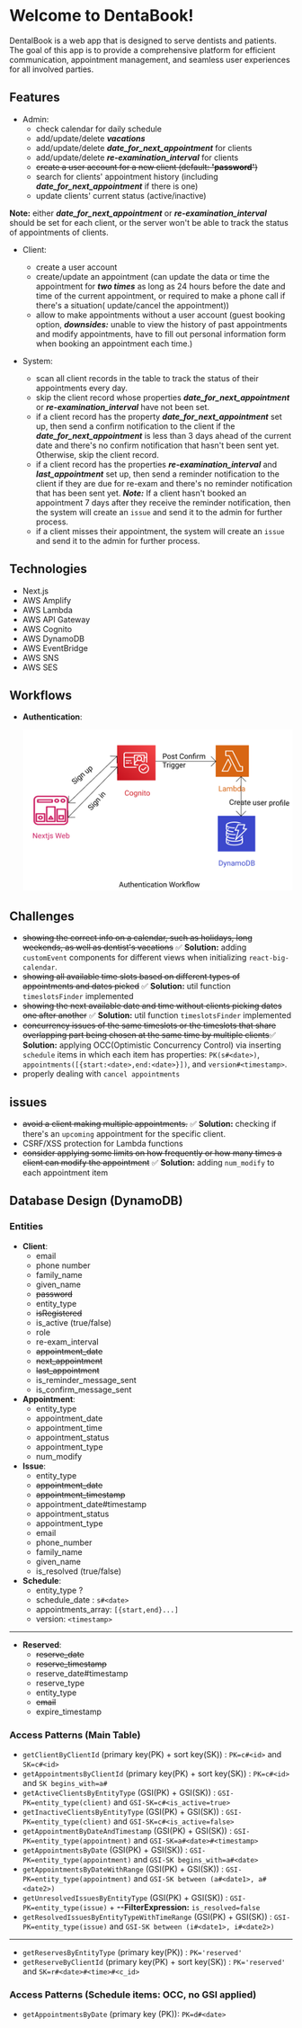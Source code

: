 # Welcome to DentaBook!

DentalBook is a web app that is designed to serve dentists and patients. The goal of this app is to provide a comprehensive platform for efficient communication, appointment management, and seamless user experiences for all involved parties.

## Features

- Admin:
  - check calendar for daily schedule
  - add/update/delete **_vacations_**
  - add/update/delete **_date_for_next_appointment_** for clients
  - add/update/delete **_re-examination_interval_** for clients
  - ~~create a user account for a new client (default: **'password'**)~~
  - search for clients' appointment history (including **_date_for_next_appointment_** if there is one)
  - update clients' current status (active/inactive)

**Note:** either **_date_for_next_appointment_** or **_re-examination_interval_** should be set for each client, or the server won't be able to track the status of appointments of clients.

- Client:
  - create a user account
  - create/update an appointment (can update the data or time the appointment for **_two times_** as long as 24 hours before the date and time of the current appointment, or required to make a phone call if there's a situation( update/cancel the appointment))
  - allow to make appointments without a user account (guest booking option, **_downsides:_** unable to view the history of past appointments and modify appointments, have to fill out personal information form when booking an appointment each time.)

- System:
  - scan all client records in the table to track the status of their appointments every day.
  - skip the client record whose properties **_date_for_next_appointment_** or **_re-examination_interval_** have not been set.
  - if a client record has the property **_date_for_next_appointment_** set up, then send a confirm notification to the client if the **_date_for_next_appointment_** is less than 3 days ahead of the current date and there's no confirm notification that hasn't been sent yet. Otherwise, skip the client record.
  - if a client record has the properties **_re-examination_interval_** and **_last_appointment_** set up, then send a reminder notification to the client if they are due for re-exam and there's no reminder notification that has been sent yet. **_Note:_** If a client hasn't booked an appointment 7 days after they receive the reminder notification, then the system will create an `issue` and send it to the admin for further process.
  - if a client misses their appointment, the system will create an `issue` and send it to the admin for further process.

## Technologies

- Next.js
- AWS Amplify
- AWS Lambda
- AWS API Gateway
- AWS Cognito
- AWS DynamoDB
- AWS EventBridge
- AWS SNS
- AWS SES

## Workflows

- **Authentication**:
  <p align='center'>
    <img src='https://github.com/MyNameIsTakenOMG/project-gifs/blob/main/dentaBook-auth-workflow.PNG' alt='auth workflow' width='500' />
  </p>
## Challenges

- ~~showing the correct info on a calendar, such as holidays, long weekends, as well as dentist's vacations~~ ✅ **Solution:** adding `customEvent` components for different views when initializing `react-big-calendar`.
- ~~showing all available time slots based on different types of appointments and dates picked~~ ✅ **Solution:** util function `timeslotsFinder` implemented
- ~~showing the next available date and time without clients picking dates one after another~~ ✅ **Solution:** util function `timeslotsFinder` implemented
- ~~concurrency issues of the same timeslots or the timeslots that share overlapping part being chosen at the same time by multiple clients~~✅ **Solution:** applying OCC(Optimistic Concurrency Control) via inserting `schedule` items in which each item has properties: `PK(s#<date>)`, `appointments([{start:<date>,end:<date>}])`, and `version#<timestamp>`.
- properly dealing with `cancel appointments`

## issues

- ~~avoid a client making multiple appointments.~~ ✅ **Solution:** checking if there's an `upcoming` appointment for the specific client.
- CSRF/XSS protection for Lambda functions
- ~~consider applying some limits on how frequently or how many times a client can modify the appointment~~ ✅ **Solution:** adding `num_modify` to each appointment item

## Database Design (DynamoDB)
### Entities
- **Client**:
  - email
  - phone number
  - family_name
  - given_name
  - ~~password~~
  - entity_type
  - ~~isRegistered~~
  - is_active (true/false)
  - role
  - re-exam_interval
  - ~~appointment_date~~
  - ~~next_appointment~~
  - ~~last_appointment~~
  - is_reminder_message_sent
  - is_confirm_message_sent
- **Appointment**:
  - entity_type
  - appointment_date
  - appointment_time
  - appointment_status
  - appointment_type
  - num_modify
- **Issue**:
  - entity_type
  - ~~appointment_date~~
  - ~~appointment_timestamp~~
  - appointment_date#timestamp
  - appointment_status
  - appointment_type
  - email
  - phone_number
  - family_name
  - given_name
  - is_resolved (true/false)
- **Schedule**:
  - entity_type ?
  - schedule_date : `s#<date>`
  - appointments_array: `[{start,end}...]`
  - version: `<timestamp>`
---
- **Reserved**: 
  - ~~reserve_date~~
  - ~~reserve_timestamp~~
  - reserve_date#timestamp
  - reserve_type
  - entity_type
  - ~~email~~
  - expire_timestamp
### Access Patterns (Main Table)
- `getClientByClientId` (primary key(PK) + sort key(SK)) : `PK=c#<id>` and `SK=c#<id>`
- `getAppointmentsByClientId` (primary key(PK) + sort key(SK)) : `PK=c#<id>` and `SK begins_with=a#`
- `getActiveClientsByEntityType`  (GSI(PK) + GSI(SK)) : `GSI-PK=entity_type(client)` and `GSI-SK=c#<is_active=true>`
- `getInactiveClientsByEntityType`  (GSI(PK) + GSI(SK)) : `GSI-PK=entity_type(client)` and `GSI-SK=c#<is_active=false>`
- `getAppointmentByDateAndTimestamp` (GSI(PK) + GSI(SK)) : `GSI-PK=entity_type(appointment)` and `GSI-SK=a#<date>#<timestamp>`
- `getAppointmentsByDate` (GSI(PK) + GSI(SK)) : `GSI-PK=entity_type(appointment)` and `GSI-SK begins_with=a#<date>`
- `getAppointmentsByDateWithRange` (GSI(PK) + GSI(SK)) : `GSI-PK=entity_type(appointment)` and `GSI-SK between (a#<date1>, a#<date2>)`
- `getUnresolvedIssuesByEntityType` (GSI(PK) + GSI(SK)) : `GSI-PK=entity_type(issue)` + **--FilterExpression:** `is_resolved=false`
- `getResolvedIssuesByEntityTypeWithTimeRange` (GSI(PK) + GSI(SK)) : `GSI-PK=entity_type(issue)` and `GSI-SK between (i#<date1>, i#<date2>)`
---
- `getReservesByEntityType` (primary key(PK)) : `PK='reserved'`
- `getReserveByClientId` (primary key(PK) + sort key(SK)) : `PK='reserved'` and `SK=r#<date>#<time>#<c_id>`
### Access Patterns (Schedule items: OCC, no GSI applied)
- `getAppointmentsByDate` (primary key (PK)): `PK=d#<date>`
